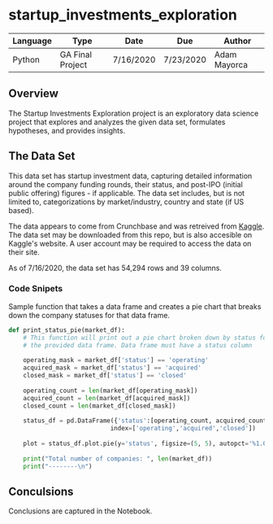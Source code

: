 # startup_investments_exploration


| Language | Type          | Date  | Due | Author               |
| -------- | ------------- | ----- | ---- | -------------------- |
| Python   | GA Final Project  | 7/16/2020 | 7/23/2020 | Adam Mayorca |


## Overview

The Startup Investments Exploration project is an exploratory data science project that explores and analyzes the given data set, formulates hypotheses, and provides insights.



## The Data Set
This data set has startup investment data, capturing detailed information around the company funding rounds, their status, and post-IPO (initial public offering) figures - if applicable. The data set includes, but is not limited to, categorizations by market/industry, country and state (if US based). 

The data appears to come from Crunchbase and was retreived from [Kaggle](https://www.kaggle.com/arindam235/startup-investments-crunchbase). The data set may be downloaded from this repo, but is also accesible on Kaggle's website. A user account may be required to access the data on their site. 

As of 7/16/2020, the data set has 54,294 rows and 39 columns.



### Code Snipets
Sample function that takes a data frame and creates a pie chart that breaks down the company statuses for that data frame. 


```python
def print_status_pie(market_df):
    # This function will print out a pie chart broken down by status for
    # the provided data frame. Data frame must have a status column
    
    operating_mask = market_df['status'] == 'operating'
    acquired_mask = market_df['status'] == 'acquired'
    closed_mask = market_df['status'] == 'closed'
    
    operating_count = len(market_df[operating_mask])
    acquired_count = len(market_df[acquired_mask])
    closed_count = len(market_df[closed_mask])
    
    status_df = pd.DataFrame({'status':[operating_count, acquired_count, closed_count]},
                            index=['operating','acquired','closed'])
    
    plot = status_df.plot.pie(y='status', figsize=(5, 5), autopct='%1.0f%%')
    
    print("Total number of companies: ", len(market_df))
    print("--------\n")

```

## Conculsions

Conclusions are captured in the Notebook.

